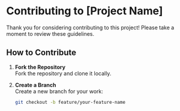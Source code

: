 # Contributing to [Project Name]

Thank you for considering contributing to this project! Please take a moment to review these guidelines.

## How to Contribute

1. **Fork the Repository**  
   Fork the repository and clone it locally.

2. **Create a Branch**  
   Create a new branch for your work:
   ```bash
   git checkout -b feature/your-feature-name
